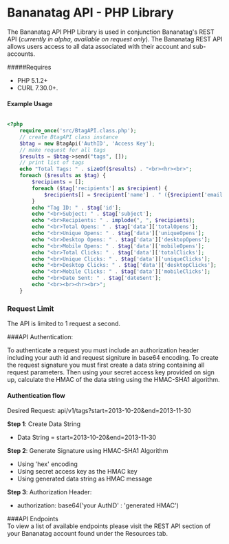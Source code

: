 # Bananatag API - PHP Library
The Bananatag API PHP Library is used in conjunction Bananatag's REST API (*currently in alpha, available on request only*). The Bananatag REST API allows users access to all data associated with their account and sub-accounts. 

#####Requires
 * PHP 5.1.2+ 
 * CURL 7.30.0+.

#### Example Usage
```php

<?php
    require_once('src/BtagAPI.class.php');
    // create BtagAPI class instance
	$btag = new BtagApi('AuthID', 'Access Key');
    // make request for all tags
	$results = $btag->send("tags", []);
    // print list of tags
    echo "Total Tags: " . sizeOf($results) . "<br><hr><br>";
    foreach ($results as $tag) {
        $recipients = [];
        foreach ($tag['recipients'] as $recipient) {
            $recipients[] = $recipient['name'] . " ({$recipient['email']})";
        }
        echo "Tag ID: " . $tag['id'];
        echo "<br>Subject: " . $tag['subject'];
        echo "<br>Recipients: " . implode(", ", $recipients);
        echo "<br>Total Opens: " . $tag['data']['totalOpens'];
        echo "<br>Unique Opens: " . $tag['data']['uniqueOpens'];
        echo "<br>Desktop Opens: " . $tag['data']['desktopOpens'];
        echo "<br>Mobile Opens: " . $tag['data']['mobileOpens'];
        echo "<br>Total Clicks: " . $tag['data']['totalClicks'];
        echo "<br>Unique Clicks: " . $tag['data']['uniqueClicks'];
        echo "<br>Desktop Clicks: " . $tag['data']['desktopClicks'];
        echo "<br>Mobile Clicks: " . $tag['data']['mobileClicks'];
        echo "<br>Date Sent: " . $tag['dateSent'];
        echo "<br><br><hr><br>";
    }
```
### Request Limit
The API is limited to 1 request a second.

###API Authentication:</h4>

To authenticate a request you must include an authorization header including your auth id and request signiture in base64 encoding. To create the request signature you must first create a data string containing all request parameters. Then using your secret access key provided on sign up, calculate the HMAC of the data string using the HMAC-SHA1 algorithm.

#### Authentication flow

Desired Request: api/v1/tags?start=2013-10-20&end=2013-11-30

**Step 1**: Create Data String  
* Data String = start=2013-10-20&end=2013-11-30

**Step 2**: Generate Signature using HMAC-SHA1 Algorithm
* Using 'hex' encoding
* Using secret access key as the HMAC key
* Using generated data string as HMAC message

**Step 3**: Authorization Header:
* authorization: base64('your AuthID' : 'generated HMAC')  

###API Endpoints  
To view a list of available endpoints please visit the REST API section of your Bananatag account found under the Resources tab.
